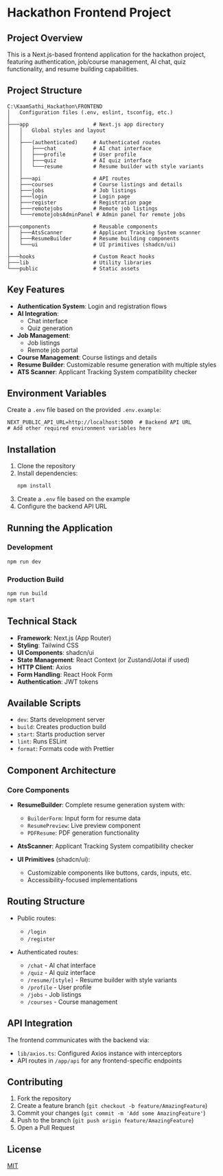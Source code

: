 # Hackathon Frontend Project

## Project Overview

This is a Next.js-based frontend application for the hackathon project, featuring authentication, job/course management, AI chat, quiz functionality, and resume building capabilities.

## Project Structure

```
C:\KaamSathi_Hackathon\FRONTEND
│   Configuration files (.env, eslint, tsconfig, etc.)
│
├───app                     # Next.js app directory
│   │   Global styles and layout
│   │
│   ├───(authenticated)     # Authenticated routes
│   │   ├───chat            # AI chat interface
│   │   ├───profile         # User profile
│   │   ├───quiz            # AI quiz interface
│   │   └───resume          # Resume builder with style variants
│   │
│   ├───api                 # API routes
│   ├───courses             # Course listings and details
│   ├───jobs                # Job listings
│   ├───login               # Login page
│   ├───register            # Registration page
│   ├───remotejobs          # Remote job listings
│   └───remotejobsAdminPanel # Admin panel for remote jobs
│
├───components              # Reusable components
│   ├───AtsScanner          # Applicant Tracking System scanner
│   ├───ResumeBuilder       # Resume building components
│   └───ui                  # UI primitives (shadcn/ui)
│
├───hooks                   # Custom React hooks
├───lib                     # Utility libraries
└───public                  # Static assets
```

## Key Features

- **Authentication System**: Login and registration flows
- **AI Integration**:
  - Chat interface
  - Quiz generation
- **Job Management**:
  - Job listings
  - Remote job portal
- **Course Management**: Course listings and details
- **Resume Builder**: Customizable resume generation with multiple styles
- **ATS Scanner**: Applicant Tracking System compatibility checker

## Environment Variables

Create a `.env` file based on the provided `.env.example`:

```
NEXT_PUBLIC_API_URL=http://localhost:5000  # Backend API URL
# Add other required environment variables here
```

## Installation

1. Clone the repository
2. Install dependencies:
   ```bash
   npm install
   ```
3. Create a `.env` file based on the example
4. Configure the backend API URL

## Running the Application

### Development

```bash
npm run dev
```

### Production Build

```bash
npm run build
npm start
```

## Technical Stack

- **Framework**: Next.js (App Router)
- **Styling**: Tailwind CSS
- **UI Components**: shadcn/ui
- **State Management**: React Context (or Zustand/Jotai if used)
- **HTTP Client**: Axios
- **Form Handling**: React Hook Form
- **Authentication**: JWT tokens

## Available Scripts

- `dev`: Starts development server
- `build`: Creates production build
- `start`: Starts production server
- `lint`: Runs ESLint
- `format`: Formats code with Prettier

## Component Architecture

### Core Components

- **ResumeBuilder**: Complete resume generation system with:
  - `BuilderForm`: Input form for resume data
  - `ResumePreview`: Live preview component
  - `PDFResume`: PDF generation functionality

- **AtsScanner**: Applicant Tracking System compatibility checker

- **UI Primitives** (shadcn/ui):
  - Customizable components like buttons, cards, inputs, etc.
  - Accessibility-focused implementations

## Routing Structure

- Public routes:
  - `/login`
  - `/register`
  
- Authenticated routes:
  - `/chat` - AI chat interface
  - `/quiz` - AI quiz interface
  - `/resume/[style]` - Resume builder with style variants
  - `/profile` - User profile
  - `/jobs` - Job listings
  - `/courses` - Course management

## API Integration

The frontend communicates with the backend via:

- `lib/axios.ts`: Configured Axios instance with interceptors
- API routes in `/app/api` for any frontend-specific endpoints

## Contributing

1. Fork the repository
2. Create a feature branch (`git checkout -b feature/AmazingFeature`)
3. Commit your changes (`git commit -m 'Add some AmazingFeature'`)
4. Push to the branch (`git push origin feature/AmazingFeature`)
5. Open a Pull Request

## License

[MIT](https://choosealicense.com/licenses/mit/)